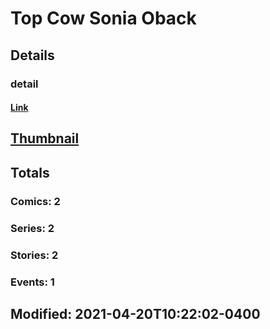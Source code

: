 # Top Cow Sonia Oback 
## Details
### detail
#### [Link](http://marvel.com/comics/creators/14123/top_cow_sonia_oback?utm_campaign=apiRef&utm_source=225578a89fc76f3d20fbffda5d17a88d)
## [Thumbnail](http://i.annihil.us/u/prod/marvel/i/mg/b/40/image_not_available.jpg)
## Totals
### Comics: 2
### Series: 2
### Stories: 2
### Events: 1
## Modified: 2021-04-20T10:22:02-0400